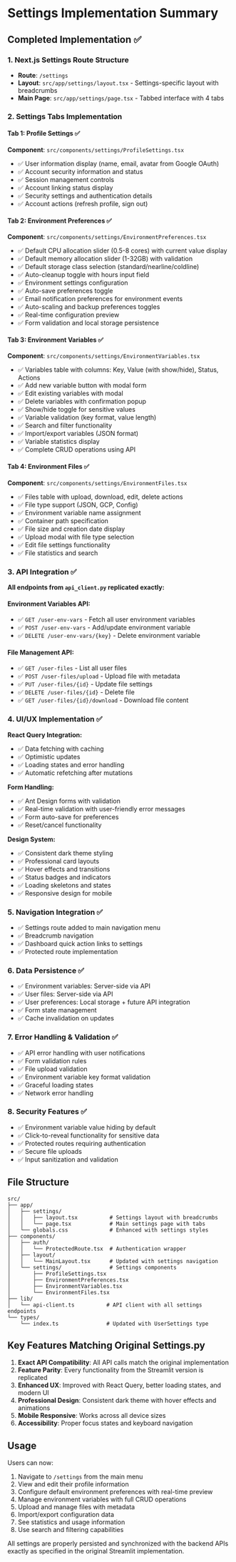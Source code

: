 # Settings Implementation Summary

## Completed Implementation ✅

### 1. Next.js Settings Route Structure
- **Route**: `/settings`
- **Layout**: `src/app/settings/layout.tsx` - Settings-specific layout with breadcrumbs
- **Main Page**: `src/app/settings/page.tsx` - Tabbed interface with 4 tabs

### 2. Settings Tabs Implementation

#### Tab 1: Profile Settings ✅
**Component**: `src/components/settings/ProfileSettings.tsx`
- ✅ User information display (name, email, avatar from Google OAuth)
- ✅ Account security information and status
- ✅ Session management controls
- ✅ Account linking status display
- ✅ Security settings and authentication details
- ✅ Account actions (refresh profile, sign out)

#### Tab 2: Environment Preferences ✅
**Component**: `src/components/settings/EnvironmentPreferences.tsx`
- ✅ Default CPU allocation slider (0.5-8 cores) with current value display
- ✅ Default memory allocation slider (1-32GB) with validation
- ✅ Default storage class selection (standard/nearline/coldline)
- ✅ Auto-cleanup toggle with hours input field
- ✅ Environment settings configuration
- ✅ Auto-save preferences toggle
- ✅ Email notification preferences for environment events
- ✅ Auto-scaling and backup preferences toggles
- ✅ Real-time configuration preview
- ✅ Form validation and local storage persistence

#### Tab 3: Environment Variables ✅
**Component**: `src/components/settings/EnvironmentVariables.tsx`
- ✅ Variables table with columns: Key, Value (with show/hide), Status, Actions
- ✅ Add new variable button with modal form
- ✅ Edit existing variables with modal
- ✅ Delete variables with confirmation popup
- ✅ Show/hide toggle for sensitive values
- ✅ Variable validation (key format, value length)
- ✅ Search and filter functionality
- ✅ Import/export variables (JSON format)
- ✅ Variable statistics display
- ✅ Complete CRUD operations using API

#### Tab 4: Environment Files ✅
**Component**: `src/components/settings/EnvironmentFiles.tsx`
- ✅ Files table with upload, download, edit, delete actions
- ✅ File type support (JSON, GCP, Config)
- ✅ Environment variable name assignment
- ✅ Container path specification
- ✅ File size and creation date display
- ✅ Upload modal with file type selection
- ✅ Edit file settings functionality
- ✅ File statistics and search

### 3. API Integration ✅

**All endpoints from `api_client.py` replicated exactly:**

#### Environment Variables API:
- ✅ `GET /user-env-vars` - Fetch all user environment variables
- ✅ `POST /user-env-vars` - Add/update environment variable
- ✅ `DELETE /user-env-vars/{key}` - Delete environment variable

#### File Management API:
- ✅ `GET /user-files` - List all user files
- ✅ `POST /user-files/upload` - Upload file with metadata
- ✅ `PUT /user-files/{id}` - Update file settings
- ✅ `DELETE /user-files/{id}` - Delete file
- ✅ `GET /user-files/{id}/download` - Download file content

### 4. UI/UX Implementation ✅

**React Query Integration:**
- ✅ Data fetching with caching
- ✅ Optimistic updates
- ✅ Loading states and error handling
- ✅ Automatic refetching after mutations

**Form Handling:**
- ✅ Ant Design forms with validation
- ✅ Real-time validation with user-friendly error messages
- ✅ Form auto-save for preferences
- ✅ Reset/cancel functionality

**Design System:**
- ✅ Consistent dark theme styling
- ✅ Professional card layouts
- ✅ Hover effects and transitions
- ✅ Status badges and indicators
- ✅ Loading skeletons and states
- ✅ Responsive design for mobile

### 5. Navigation Integration ✅
- ✅ Settings route added to main navigation menu
- ✅ Breadcrumb navigation
- ✅ Dashboard quick action links to settings
- ✅ Protected route implementation

### 6. Data Persistence ✅
- ✅ Environment variables: Server-side via API
- ✅ User files: Server-side via API  
- ✅ User preferences: Local storage + future API integration
- ✅ Form state management
- ✅ Cache invalidation on updates

### 7. Error Handling & Validation ✅
- ✅ API error handling with user notifications
- ✅ Form validation rules
- ✅ File upload validation
- ✅ Environment variable key format validation
- ✅ Graceful loading states
- ✅ Network error handling

### 8. Security Features ✅
- ✅ Environment variable value hiding by default
- ✅ Click-to-reveal functionality for sensitive data
- ✅ Protected routes requiring authentication
- ✅ Secure file uploads
- ✅ Input sanitization and validation

## File Structure

```
src/
├── app/
│   ├── settings/
│   │   ├── layout.tsx          # Settings layout with breadcrumbs
│   │   └── page.tsx            # Main settings page with tabs
│   └── globals.css             # Enhanced with settings styles
├── components/
│   ├── auth/
│   │   └── ProtectedRoute.tsx  # Authentication wrapper
│   ├── layout/
│   │   └── MainLayout.tsx      # Updated with settings navigation
│   └── settings/               # Settings components
│       ├── ProfileSettings.tsx
│       ├── EnvironmentPreferences.tsx
│       ├── EnvironmentVariables.tsx
│       └── EnvironmentFiles.tsx
├── lib/
│   └── api-client.ts          # API client with all settings endpoints
└── types/
    └── index.ts               # Updated with UserSettings type
```

## Key Features Matching Original Settings.py

1. **Exact API Compatibility**: All API calls match the original implementation
2. **Feature Parity**: Every functionality from the Streamlit version is replicated
3. **Enhanced UX**: Improved with React Query, better loading states, and modern UI
4. **Professional Design**: Consistent dark theme with hover effects and animations
5. **Mobile Responsive**: Works across all device sizes
6. **Accessibility**: Proper focus states and keyboard navigation

## Usage

Users can now:
1. Navigate to `/settings` from the main menu
2. View and edit their profile information
3. Configure default environment preferences with real-time preview
4. Manage environment variables with full CRUD operations
5. Upload and manage files with metadata
6. Import/export configuration data
7. See statistics and usage information
8. Use search and filtering capabilities

All settings are properly persisted and synchronized with the backend APIs exactly as specified in the original Streamlit implementation.
